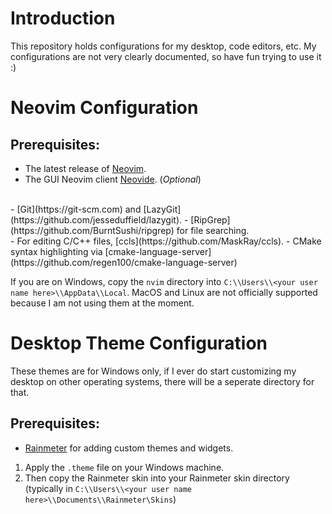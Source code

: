 # Introduction
This repository holds configurations for my desktop, code editors, etc.
My configurations are not very clearly documented, so have fun trying to use it :)

# Neovim Configuration
## Prerequisites:
- The latest release of [Neovim](https://neovim.io).
- The GUI Neovim client [Neovide](https://github.com/neovide/neovide). (*Optional*)
<br>
- [Git](https://git-scm.com) and [LazyGit](https://github.com/jesseduffield/lazygit).
- [RipGrep](https://github.com/BurntSushi/ripgrep) for file searching.
<br>
- For editing C/C++ files, [ccls](https://github.com/MaskRay/ccls).
- CMake syntax highlighting via [cmake-language-server](https://github.com/regen100/cmake-language-server)

If you are on Windows, copy the `nvim` directory into `C:\\Users\\<your user name here>\\AppData\\Local`.
MacOS and Linux are not officially supported because I am not using them at the moment.

# Desktop Theme Configuration
These themes are for Windows only, if I ever do start customizing my desktop on other operating systems, there will be a seperate directory for that.
<br>
## Prerequisites:
- [Rainmeter](https://www.rainmeter.net) for adding custom themes and widgets.

1. Apply the `.theme` file on your Windows machine.
2. Then copy the Rainmeter skin into your Rainmeter skin directory (typically in `C:\\Users\\<your user name here>\\Documents\\Rainmeter\Skins`)
